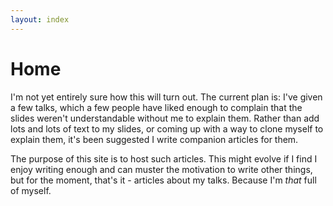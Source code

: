 ```yaml
---
layout: index
---
```


# Home


I'm not yet entirely sure how this will turn out. The current plan is: I've given a few talks, which a few people have liked enough to complain that the slides weren't understandable without me to explain them. Rather than add lots and lots of text to my slides, or coming up with a way to clone myself to explain them, it's been suggested I write companion articles for them.

The purpose of this site is to host such articles. This might evolve if I find I enjoy writing enough and can muster the motivation to write other things, but for the moment, that's it - articles about my talks. Because I'm *that* full of myself.

